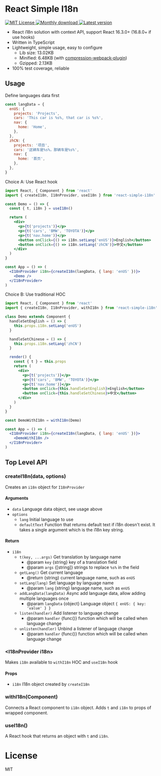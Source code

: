 # React Simple I18n

<div>
  <a href="https://www.npmjs.com/package/react-simple-i18n" title="MIT License">
    <img src="https://img.shields.io/npm/l/react-simple-i18n.svg?color=brightgreen" alt="MIT License">
  </a>
  <a href="https://www.npmjs.com/package/react-simple-i18n" title="Monthly download">
    <img src="https://img.shields.io/npm/dm/react-simple-i18n.svg?color=green" alt="Monthly download">
  </a>
  <a href="https://www.npmjs.com/package/react-simple-i18n" title="Latest version">
    <img src="https://img.shields.io/npm/v/react-simple-i18n.svg" alt="Latest version">
  </a>
</div>

- React i18n solution with context API, support React 16.3.0+ (16.8.0+ if use hooks)
- Written in TypeScript
- Lightweight, simple usage, easy to configure
    - Lib size: 13.02KB
    - Minified: 6.48KB (with [compression-webpack-plugin](https://github.com/webpack-contrib/compression-webpack-plugin))
    - Gzipped: 2.13KB
- 100% test coverage, reliable

## Usage

Define languages data first
```jsx
const langData = {
  enUS: {
    projects: 'Projects',
    cars: 'This car is %s%, that car is %s%',
    nav: {
      home: 'Home',
    },
  },
  zhCN: {
    projects: '项目',
    cars: '这辆车是%s%，那辆车是%s%',
    nav: {
      home: '首页',
    },
  },
}
```

Choice A: Use React hook
```jsx
import React, { Component } from 'react'
import { createI18n, I18nProvider, useI18n } from 'react-simple-i18n'

const Demo = () => {
  const { t, i18n } = useI18n()

  return (
    <div>
      <p>{t('projects')}</p>
      <p>{t('cars', 'BMW', 'TOYOTA')}</p>
      <p>{t('nav.home')}</p>
      <button onClick={() => i18n.setLang('enUS')}>English</button>
      <button onClick={() => i18n.setLang('zhCN')}>中文</button>
    </div>
  )
}

const App = () => (
  <I18nProvider i18n={createI18n(langData, { lang: 'enUS' })}>
    <Demo />
  </I18nProvider>
)
```

Choice B: Use traditional HOC
```jsx
import React, { Component } from 'react'
import { createI18n, I18nProvider, withI18n } from 'react-simple-i18n'

class Demo extends Component {
  handleSetEnglish = () => {
    this.props.i18n.setLang('enUS')
  }

  handleSetChinese = () => {
    this.props.i18n.setLang('zhCN')
  }

  render() {
    const { t } = this.props
    return (
      <div>
        <p>{t('projects')}</p>
        <p>{t('cars', 'BMW', 'TOYOTA')}</p>
        <p>{t('nav.home')}</p>
        <button onClick={this.handleSetEnglish}>English</button>
        <button onClick={this.handleSetChinese}>中文</button>
      </div>
    )
  }
}

const DemoWithI18n = withI18n(Demo)

const App = () => (
  <I18nProvider i18n={createI18n(langData, { lang: 'enUS' })}>
    <DemoWithI18n />
  </I18nProvider>
)
```

## Top Level API

### createI18n(data, options)

Creates an `i18n` object for `I18nProvider`

#### Arguments

- `data` Language data object, see usage above
- `options`
  - `lang` Initial language to use
  - `defaultText` Function that returns default text if i18n doesn't exist. It takes a single argument which is the i18n key string.

#### Return

- `i18n`
  - `t(key, ...args)` Get translation by language name
    - @param `key` {string} key of a translation field
    - @param `args` {[string]} strings to replace `%s%` in the field
  - `getLang()` Get current language
    - @return {string} current language name, such as `enUS`
  - `setLang(lang)` Set language by language name
    - @param `lang` {string} language name, such as `enUS`
  - `addLangData(langData)` Async add language data, allow adding multiple languages once
    - @param `langData` {object} Language object `{ enUS: { key: 'value' } }`
  - `listen(handler)` Add listener to language change
    - @param `handler` {func()} function which will be called when language change
  - `unlisten(handler)` Unbind a listener of language change
    - @param `handler` {func()} function which will be called when language change

### \<I18nProvider i18n\>

Makes `i18n` available to `withI18n` HOC and `useI18n` hook

#### Props

- `i18n` I18n object created by `createI18n`


### withI18n(Component)

Connects a React component to `i18n` object.
Adds `t` and `i18n` to props of wrapped component.

### useI18n()

A React hook that returns an object with `t` and `i18n`.

# License

MIT
